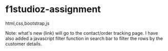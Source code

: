 # f1studioz-assignment
html,css,bootstrap,js

Note:
what's new (link) will go to the contact/order tracking page.
I have also added a javascript filter function in search bar to filter the rows by the customer details.
